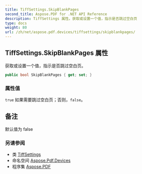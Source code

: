 ```yaml
---
title: TiffSettings.SkipBlankPages
second_title: Aspose.PDF for .NET API Reference
description: TiffSettings 属性。获取或设置一个值，指示是否跳过空白页
type: docs
weight: 80
url: /zh/net/aspose.pdf.devices/tiffsettings/skipblankpages/
---
```

## TiffSettings.SkipBlankPages 属性

获取或设置一个值，指示是否跳过空白页。

```csharp
public bool SkipBlankPages { get; set; }
```

### 属性值

`true` 如果需要跳过空白页；否则，`false`。

## 备注

默认值为 false

### 另请参阅

* 类 [TiffSettings](../)
* 命名空间 [Aspose.Pdf.Devices](../../../aspose.pdf.devices/)
* 程序集 [Aspose.PDF](../../../)
